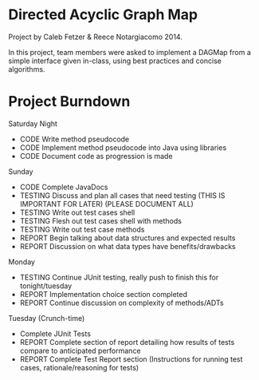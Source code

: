 Directed Acyclic Graph Map
==================

Project by Caleb Fetzer & Reece Notargiacomo 2014.

In this project, team members were asked to implement a DAGMap from a simple interface given in-class, using best practices and concise algorithms.

Project Burndown
==============

Saturday Night
- CODE Write method pseudocode
- CODE Implement method pseudocode into Java using libraries
- CODE Document code as progression is made

Sunday
- CODE Complete JavaDocs
- TESTING Discuss and plan all cases that need testing (THIS IS IMPORTANT FOR LATER) (PLEASE DOCUMENT ALL)
- TESTING Write out test cases shell
- TESTING Flesh out test cases shell with methods
- TESTING Write out test case methods
- REPORT Begin talking about data structures and expected results
- REPORT Discussion on what data types have benefits/drawbacks

Monday
- TESTING Continue JUnit testing, really push to finish this for tonight/tuesday
- REPORT Implementation choice section completed
- REPORT Continue discussion on complexity of methods/ADTs

Tuesday (Crunch-time)
- Complete JUnit Tests
- REPORT Complete section of report detailing how results of tests compare to anticipated performance
- REPORT Complete Test Report section (Instructions for running test cases, rationale/reasoning for tests)
